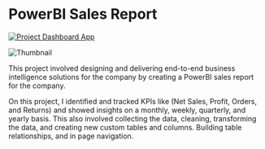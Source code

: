# PowerBI Sales Report

[![Project Dashboard App]](https://app.powerbi.com/view?r=eyJrIjoiODEwOWI1YzQtNDEyMS00M2E2LTkyM2MtMGY1MDNlNzUwMzJmIiwidCI6Ijk0Njk5YWYyLTdjZDItNGEzOS1hYTY4LTRjNWU3MDJiMmZhMSJ9&embedImagePlaceholder=true)

[Project Dashboard App]: https://img.shields.io/badge/PowerBI_Report-37a779?style=for-the-badge

![Thumbnail](https://github.com/jeshuacn/PowerBI_SalesReport/assets/33787097/644c9d8b-c0d1-452f-ab84-be0306fb715e)


This project involved designing and delivering end-to-end business intelligence solutions for the company by creating a PowerBI sales report for the company.

On this project, I identified and tracked KPIs like (Net Sales, Profit, Orders, and Returns) and showed insights on a monthly, weekly, quarterly, and yearly basis. This also involved collecting the data, cleaning, transforming the data, and creating new custom tables and columns. Building table relationships, and in page navigation.

